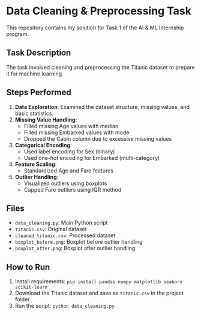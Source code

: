 # Data Cleaning & Preprocessing Task

This repository contains my solution for Task 1 of the AI & ML Internship program.

## Task Description
The task involved cleaning and preprocessing the Titanic dataset to prepare it for machine learning.

## Steps Performed
1. **Data Exploration**: Examined the dataset structure, missing values, and basic statistics.
2. **Missing Value Handling**: 
   - Filled missing Age values with median
   - Filled missing Embarked values with mode
   - Dropped the Cabin column due to excessive missing values
3. **Categorical Encoding**:
   - Used label encoding for Sex (binary)
   - Used one-hot encoding for Embarked (multi-category)
4. **Feature Scaling**:
   - Standardized Age and Fare features
5. **Outlier Handling**:
   - Visualized outliers using boxplots
   - Capped Fare outliers using IQR method

## Files
- `data_cleaning.py`: Main Python script
- `titanic.csv`: Original dataset
- `cleaned_titanic.csv`: Processed dataset
- `boxplot_before.png`: Boxplot before outlier handling
- `boxplot_after.png`: Boxplot after outlier handling

## How to Run
1. Install requirements: `pip install pandas numpy matplotlib seaborn scikit-learn`
2. Download the Titanic dataset and save as `titanic.csv` in the project folder
3. Run the script: `python data_cleaning.py`